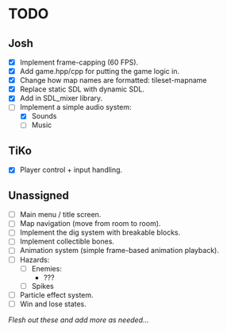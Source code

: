 # TODO

## Josh

* [x] Implement frame-capping (60 FPS).
* [x] Add game.hpp/cpp for putting the game logic in.
* [x] Change how map names are formatted: tileset-mapname
* [x] Replace static SDL with dynamic SDL.
* [x] Add in SDL_mixer library.
* [ ] Implement a simple audio system:
  * [x] Sounds
  * [ ] Music

## TiKo

* [x] Player control + input handling.

## Unassigned

* [ ] Main menu / title screen.
* [ ] Map navigation (move from room to room).
* [ ] Implement the dig system with breakable blocks.
* [ ] Implement collectible bones.
* [ ] Animation system (simple frame-based animation playback).
* [ ] Hazards:
  * [ ] Enemies:
    * ???
  * [ ] Spikes
* [ ] Particle effect system.
* [ ] Win and lose states.

*Flesh out these and add more as needed...*
